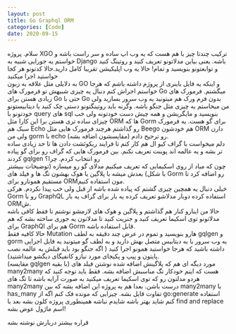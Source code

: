 ```yaml
---
layout: post
title: Go Graphql ORM
categories: [Code]
date: 2020-09-15
---
```

 سلام.
 پروژه XGO ترکیب چندتا چیز با هم هست که یه وب اپ ساده و سر راست باشه و خواستم یه جورایی شبیه به Django باشه. یعنی بیاین مدلاتونو تعریف کنید و روتینگ کنید و توابعتونو بنویسید و تمام! حالا یه وب اپلیکیشن تقریبا کامل دارید.حالا کدتونو هر کجا خواستید اجرا میکنید  
به دلایلی مثل علاقه به زبون GO و اینکه یه فایل باینری از پروژم داشته باشم که هرجا خواستم اجراش کنم دنبال یه چیزی شبیهش تو فرمورک های Go میگشتم. فرمورک های زیادی هستن برای Go حتی با Go بدون فرم ورک هم میتونید یه وب سرور بسازید ولی من میخاستم یه چیزی مثل جنگو باشه. وگرنه باید روتینگتونو دستی چک کنید یا دیتابیستونو خودتونو با query های sql بنویسید و مایگریشن و همه چیش دست خودتونه ولی خب چیزای ساده تری هستن برا این کارا مثل ORM ها که Gorm برای گو هست. یه فرمورک سبک هم Echo رو گذاشتم هرچند فرمورک هایی مثل Beego هم خودشون ORM دارن ولی من gorm با echo رو ترجیح دادم (مقایسشون اضافه بشه).  
دلم میخواست با گراف کیو ال هم کار کنم تا فرایند ریکوئشت دادن ها تا حد زیادی ساده تر بشه و یه عالمه اند پوینت تعریف نکنم. بین  فرمورک هایی که گراف رو برای گو پیاده کردند gqlgen رو انتخاب کردم. چرا؟  
 چون که میاد از روی اسکیمایی که تعریف میکنیم مدلای گو رو میسازه (توضیخات ببیشتر با شکل) بعدش میشه با پلاگین یا هوک بهشون تگ ها و فیلد های Gorm رو اضافه کرد تا مستقیم همونارو برای ORMمون استفاده کنیم.  
خیلی دنبال یه همچین چیزی گشتم که پیاده شده باشه از قبل ولی خب پیدا نکردم. هرکی Gorm رو با GraphQL استفاده کرده دوبار مدلاشو تعریف کرده یه بار برای گراف یه بار ORMش.  
حالا من اینارو کنار هم گذاشتم و پلاگین و هوک های لازمشو نوشتم تا فقط کافی باشه مدلاتونو توی اسکیما تعریف کنید و  جنریت کنید تا مدلاتون یه جوری ساخته بشه که هم برای GraphQl هم برای Gorm قابل استفاده باشه.  
 حالا کافیه فقط Mutation هارو بنویسید و تموم در عرض چند دقیقه به لطف gqlgen و gorm یه وب سرور با یه دیتابیس متصل بهش دارید و به لطف گو میتونید یه فایل اجرایی داشته باشید که هرجا خواستید همونو اجرا کنید ( اگه جنگو بود باید قبلش یه عالمه نصب پایتون و پیپ و پکیجای مورد نیازو کانفیگای دیگشو میداشتید).  
 (مقایسه gqlgen با بقیه)
 مورد دیگه ای هم که پلاگینش اضافه شده نوشتن فیلد های many2many هست که اینم خودکار تگ مناسبش اضافه بشه. فقط باید توجه کنید که هردو مدلتون رو که توی اسکیما تعریف میکنید به صورت آرایه باشه تا تگ های many2many درست باشن. بعدا هم به پروژه این اضافه بشه که بین many2many با has_many تفاوت قایل بشه.
 چیزایی که مونده فک کنم اگه از go:generate استفاده کنم شاید بهتر باشه شایدم نباشه همینطوری پروژه کلون بشه بعد با find and replace اسم ماژول عوض بشه!  
   
قراره بیشتر دربارش نوشته بشه
